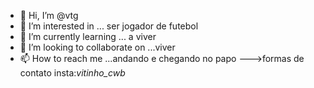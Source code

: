 - 👋 Hi, I’m @vtg
- 👀 I’m interested in ... ser jogador de futebol 
- 🌱 I’m currently learning ... a viver
- 💞️ I’m looking to collaborate on ...viver
- 📫 How to reach me ...andando  e chegando no  papo
--->formas de contato insta:_vitinho_cwb_

